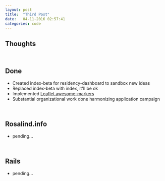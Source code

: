 ```yaml
---
layout: post
title:  "Third Post"
date:   04-11-2016 02:57:41
categories: code
---
```


## Thoughts

<br>

## Done

* Created index-beta for residency-dashboard to sandbox new ideas
* Replaced index-beta with index, it'll be ok
* Implemented [Leaflet.awesome-markers](https://github.com/lvoogdt/Leaflet.awesome-markers)
* Substantial organizational work done harmonizing application campaign

<br>

## Rosalind.info

* pending...

<br>

## Rails
* pending...
